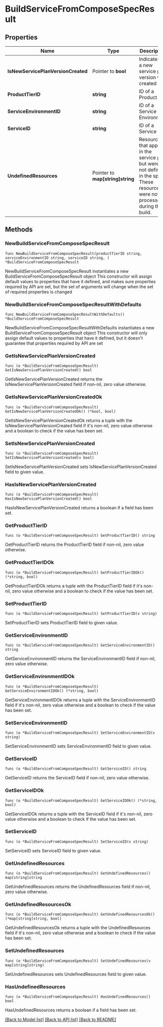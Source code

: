 # BuildServiceFromComposeSpecResult

## Properties

Name | Type | Description | Notes
------------ | ------------- | ------------- | -------------
**IsNewServicePlanVersionCreated** | Pointer to **bool** | Indicates if a new service plan version was created | [optional] 
**ProductTierID** | **string** | ID of a Product Tier | 
**ServiceEnvironmentID** | **string** | ID of a Service Environment | 
**ServiceID** | **string** | ID of a Service | 
**UndefinedResources** | Pointer to **map[string]string** | Resources that appear in the service plan but were not defined in the spec. These resources were not processed during the build. | [optional] 

## Methods

### NewBuildServiceFromComposeSpecResult

`func NewBuildServiceFromComposeSpecResult(productTierID string, serviceEnvironmentID string, serviceID string, ) *BuildServiceFromComposeSpecResult`

NewBuildServiceFromComposeSpecResult instantiates a new BuildServiceFromComposeSpecResult object
This constructor will assign default values to properties that have it defined,
and makes sure properties required by API are set, but the set of arguments
will change when the set of required properties is changed

### NewBuildServiceFromComposeSpecResultWithDefaults

`func NewBuildServiceFromComposeSpecResultWithDefaults() *BuildServiceFromComposeSpecResult`

NewBuildServiceFromComposeSpecResultWithDefaults instantiates a new BuildServiceFromComposeSpecResult object
This constructor will only assign default values to properties that have it defined,
but it doesn't guarantee that properties required by API are set

### GetIsNewServicePlanVersionCreated

`func (o *BuildServiceFromComposeSpecResult) GetIsNewServicePlanVersionCreated() bool`

GetIsNewServicePlanVersionCreated returns the IsNewServicePlanVersionCreated field if non-nil, zero value otherwise.

### GetIsNewServicePlanVersionCreatedOk

`func (o *BuildServiceFromComposeSpecResult) GetIsNewServicePlanVersionCreatedOk() (*bool, bool)`

GetIsNewServicePlanVersionCreatedOk returns a tuple with the IsNewServicePlanVersionCreated field if it's non-nil, zero value otherwise
and a boolean to check if the value has been set.

### SetIsNewServicePlanVersionCreated

`func (o *BuildServiceFromComposeSpecResult) SetIsNewServicePlanVersionCreated(v bool)`

SetIsNewServicePlanVersionCreated sets IsNewServicePlanVersionCreated field to given value.

### HasIsNewServicePlanVersionCreated

`func (o *BuildServiceFromComposeSpecResult) HasIsNewServicePlanVersionCreated() bool`

HasIsNewServicePlanVersionCreated returns a boolean if a field has been set.

### GetProductTierID

`func (o *BuildServiceFromComposeSpecResult) GetProductTierID() string`

GetProductTierID returns the ProductTierID field if non-nil, zero value otherwise.

### GetProductTierIDOk

`func (o *BuildServiceFromComposeSpecResult) GetProductTierIDOk() (*string, bool)`

GetProductTierIDOk returns a tuple with the ProductTierID field if it's non-nil, zero value otherwise
and a boolean to check if the value has been set.

### SetProductTierID

`func (o *BuildServiceFromComposeSpecResult) SetProductTierID(v string)`

SetProductTierID sets ProductTierID field to given value.


### GetServiceEnvironmentID

`func (o *BuildServiceFromComposeSpecResult) GetServiceEnvironmentID() string`

GetServiceEnvironmentID returns the ServiceEnvironmentID field if non-nil, zero value otherwise.

### GetServiceEnvironmentIDOk

`func (o *BuildServiceFromComposeSpecResult) GetServiceEnvironmentIDOk() (*string, bool)`

GetServiceEnvironmentIDOk returns a tuple with the ServiceEnvironmentID field if it's non-nil, zero value otherwise
and a boolean to check if the value has been set.

### SetServiceEnvironmentID

`func (o *BuildServiceFromComposeSpecResult) SetServiceEnvironmentID(v string)`

SetServiceEnvironmentID sets ServiceEnvironmentID field to given value.


### GetServiceID

`func (o *BuildServiceFromComposeSpecResult) GetServiceID() string`

GetServiceID returns the ServiceID field if non-nil, zero value otherwise.

### GetServiceIDOk

`func (o *BuildServiceFromComposeSpecResult) GetServiceIDOk() (*string, bool)`

GetServiceIDOk returns a tuple with the ServiceID field if it's non-nil, zero value otherwise
and a boolean to check if the value has been set.

### SetServiceID

`func (o *BuildServiceFromComposeSpecResult) SetServiceID(v string)`

SetServiceID sets ServiceID field to given value.


### GetUndefinedResources

`func (o *BuildServiceFromComposeSpecResult) GetUndefinedResources() map[string]string`

GetUndefinedResources returns the UndefinedResources field if non-nil, zero value otherwise.

### GetUndefinedResourcesOk

`func (o *BuildServiceFromComposeSpecResult) GetUndefinedResourcesOk() (*map[string]string, bool)`

GetUndefinedResourcesOk returns a tuple with the UndefinedResources field if it's non-nil, zero value otherwise
and a boolean to check if the value has been set.

### SetUndefinedResources

`func (o *BuildServiceFromComposeSpecResult) SetUndefinedResources(v map[string]string)`

SetUndefinedResources sets UndefinedResources field to given value.

### HasUndefinedResources

`func (o *BuildServiceFromComposeSpecResult) HasUndefinedResources() bool`

HasUndefinedResources returns a boolean if a field has been set.


[[Back to Model list]](../README.md#documentation-for-models) [[Back to API list]](../README.md#documentation-for-api-endpoints) [[Back to README]](../README.md)


